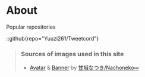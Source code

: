 # About

Popular repositories

::github{repo="Yuuzi261/Tweetcord"}

> ### Sources of images used in this site
> - [Avatar](https://x.com/nyachodayo/status/1703034625013223674) & [Banner](https://x.com/amsrntk3/status/1668579404073820163/photo/1) by [甘城なつき/Nachoneko💤
](https://x.com/amsrntk3)
